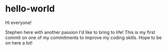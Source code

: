 # hello-world

Hi everyone! 

Stephen here with another passion I'd like to bring to life! This is my first commit on one of my commitments to improve my coding skills. Hope to be on here a lot!
